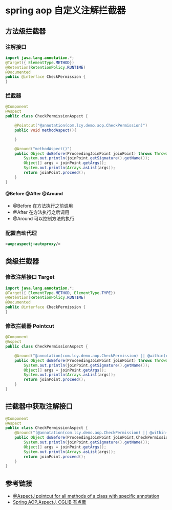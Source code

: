 # spring aop 自定义注解拦截器

## 方法级拦截器

### 注解接口

```java
import java.lang.annotation.*;
@Target({ ElementType.METHOD})
@Retention(RetentionPolicy.RUNTIME)
@Documented
public @interface CheckPermission {
}
```

### 拦截器

```java
@Component
@Aspect
public class CheckPermissionAspect {

    @Pointcut("@annotation(com.lcy.demo.aop.CheckPermission)")
    public void methodAspect(){

    }

    @Around("methodAspect()")
    public Object doBefore(ProceedingJoinPoint joinPoint) throws Throwable {
        System.out.println(joinPoint.getSignature().getName());
        Object[] args = joinPoint.getArgs();
        System.out.println(Arrays.asList(args));
        return joinPoint.proceed();
    }
}
```

#### @Before @After @Around

- @Before 在方法执行之前调用
- @After 在方法执行之后调用
- @Around 可以控制方法的执行

### 配置自动代理

```xml
<aop:aspectj-autoproxy/>
```

## 类级拦截器

### 修改注解接口 Target

```java
import java.lang.annotation.*;
@Target({ ElementType.METHOD, ElementType.TYPE})
@Retention(RetentionPolicy.RUNTIME)
@Documented
public @interface CheckPermission {
}
```

### 修改拦截器 Pointcut

```java
@Component
@Aspect
public class CheckPermissionAspect {

    @Around("@annotation(com.lcy.demo.aop.CheckPermission) || @within(com.lcy.demo.aop.CheckPermission)")
    public Object doBefore(ProceedingJoinPoint joinPoint) throws Throwable {
        System.out.println(joinPoint.getSignature().getName());
        Object[] args = joinPoint.getArgs();
        System.out.println(Arrays.asList(args));
        return joinPoint.proceed();
    }
}
```

## 拦截器中获取注解接口

```java
@Component
@Aspect
public class CheckPermissionAspect {
    @Around("(@annotation(com.lcy.demo.aop.CheckPermission) || @within(com.lcy.demo.aop.CheckPermission)) && @annotation(checkPermission)")
    public Object doBefore(ProceedingJoinPoint joinPoint,CheckPermission checkPermission) throws Throwable {
        System.out.println(joinPoint.getSignature().getName());
        Object[] args = joinPoint.getArgs();
        System.out.println(Arrays.asList(args));
        return joinPoint.proceed();
    }
}
```

## 参考链接

- [@AspectJ pointcut for all methods of a class with specific annotation](https://stackoverflow.com/questions/2011089/aspectj-pointcut-for-all-methods-of-a-class-with-specific-annotation)
- [Spring AOP,AspectJ, CGLIB 有点晕](http://www.jianshu.com/p/fe8d1e8bd63e)
